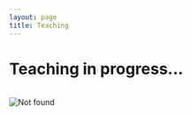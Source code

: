 ```yaml
---
layout: page
title: Teaching
---
```


<div class="text-center">
  <h1>Teaching in progress...</h1>
  <br/>

  <img src="{{ 'assets/img/orion_my_dog_gif.gif' | relative_url }}" alt="Not found" />
</div>
